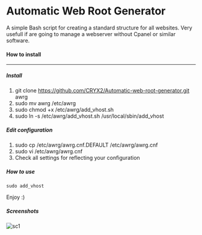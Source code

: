 # Automatic Web Root Generator
A simple Bash script for creating a standard structure for all websites. Very usefull if are going to manage a webserver without Cpanel or similar software.

#### How to install
---
##### Install
 1. git clone https://github.com/CRYX2/Automatic-web-root-generator.git awrg 
 2. sudo mv awrg /etc/awrg
 3. sudo chmod +x /etc/awrg/add_vhost.sh
 4. sudo ln -s /etc/awrg/add_vhost.sh /usr/local/sbin/add_vhost

##### Edit configuration
1. sudo cp /etc/awrg/awrg.cnf.DEFAULT /etc/awrg/awrg.cnf
2. sudo vi /etc/awrg/awrg.cnf
3. Check all settings for reflecting your configuration

##### How to use
`sudo add_vhost`

Enjoy :)

##### Screenshots
![sc1](https://cloud.githubusercontent.com/assets/5001801/19471000/d61ca4d8-9521-11e6-8006-a0f3867be647.jpg)